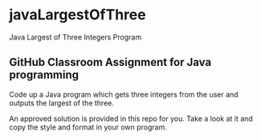 # javaLargestOfThree
Java Largest of Three Integers Program
## GitHub Classroom Assignment for Java programming

Code up a Java program which gets three integers from the user and outputs the largest of the three.

An approved solution is provided in this repo for you. Take a look at it and copy the style and format in your own program.

